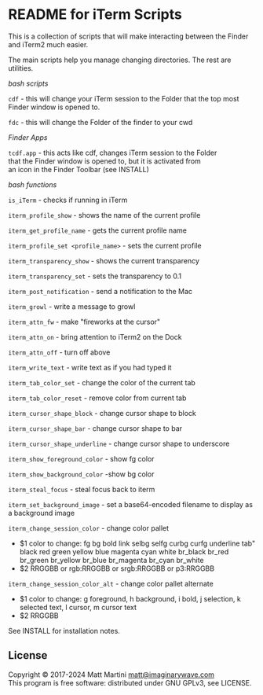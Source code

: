 #   README for iTerm Scripts

This is a collection of scripts that will make interacting between the Finder
and iTerm2 much easier.

The main scripts help you manage changing directories. The rest are utilities.

_bash scripts_

`cdf` - this will change your iTerm session to the Folder that the top most  
      Finder window is opened to.

`fdc` - this will change the Folder of the finder to your cwd


_Finder Apps_

`tcdf.app` - this acts like cdf, changes iTerm session to the Folder  
           that the Finder window is opened to, but it is activated from  
           an icon in the Finder Toolbar (see INSTALL)


_bash functions_

`is_iTerm` - checks if running in iTerm

`iterm_profile_show` - shows the name of the current profile

`iterm_get_profile_name` - gets the current profile name

`iterm_profile_set <profile_name>` - sets the current profile

`iterm_transparency_show` - shows the current transparency

`iterm_transparency_set` - sets the transparency to 0.1

`iterm_post_notification` - send a notification to the Mac

`iterm_growl` - write a message to growl

`iterm_attn_fw` - make "fireworks at the cursor"

`iterm_attn_on` - bring attention to iTerm2 on the Dock

`iterm_attn_off` - turn off above

`iterm_write_text` - write text as if you had typed it

`iterm_tab_color_set` - change the color of the current tab

`iterm_tab_color_reset` - remove color from current tab

`iterm_cursor_shape_block` - change cursor shape to block

`iterm_cursor_shape_bar` - change cursor shape to bar

`iterm_cursor_shape_underline` - change cursor shape to underscore

`iterm_show_foreground_color` - show fg color

`iterm_show_background_color` -show bg color

`iterm_steal_focus` - steal focus back to iterm

`iterm_set_background_image` - set a base64-encoded filename to display as a background image

`iterm_change_session_color` - change color pallet  
  -  $1 color to change: fg bg bold link selbg selfg curbg curfg underline tab" black red green yellow blue magenta cyan white br_black br_red br_green br_yellow br_blue br_magenta br_cyan br_white  
  -  $2 RRGGBB or rgb:RRGGBB or srgb:RRGGBB or p3:RRGGBB

`iterm_change_session_color_alt` - change color pallet alternate  
  -  $1 color to change: g foreground, h background, i bold, j selection, k selected text, l cursor, m cursor text  
  -  $2 RRGGBB

See INSTALL for installation notes.

## License

Copyright ©️  2017-2024 Matt Martini <matt@imaginarywave.com>  
This program is free software: distributed under GNU GPLv3, see LICENSE.
